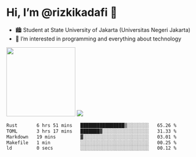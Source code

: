 # Hi, I’m @rizkikadafi 👋
- 🏙 Student at State University of Jakarta (Universitas Negeri Jakarta)
- 👀 I’m interested in programming and everything about technology
<img height="180em" src="https://github-readme-stats.vercel.app/api?username=rizkikadafi&show_icons=true&hide_border=true&&count_private=true&include_all_commits=true" />
<img src="https://github-readme-stats.vercel.app/api/top-langs/?username=rizkikadafi&show_icons=true&hide_border=true&&count_private=true&include_all_commits=true" />

<!--START_SECTION:waka-->

```txt
Rust       6 hrs 51 mins   ████████████████▒░░░░░░░░   65.26 %
TOML       3 hrs 17 mins   ███████▓░░░░░░░░░░░░░░░░░   31.33 %
Markdown   19 mins         ▓░░░░░░░░░░░░░░░░░░░░░░░░   03.01 %
Makefile   1 min           ░░░░░░░░░░░░░░░░░░░░░░░░░   00.25 %
ld         0 secs          ░░░░░░░░░░░░░░░░░░░░░░░░░   00.12 %
```

<!--END_SECTION:waka-->

<!---
rizkikadafi/rizkikadafi is a ✨ special ✨ repository because its `README.md` (this file) appears on your GitHub profile.
You can click the Preview link to take a look at your changes.
--->
